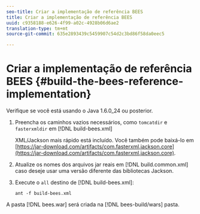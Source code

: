 ```yaml
---
seo-title: Criar a implementação de referência BEES
title: Criar a implementação de referência BEES
uuid: c9358188-e626-4f99-a02c-4928b06d6ae2
translation-type: tm+mt
source-git-commit: 635e2893439c5459907c54d2c3bd86f58da0eec5

---
```



# Criar a implementação de referência BEES {#build-the-bees-reference-implementation}

Verifique se você está usando o Java 1.6.0_24 ou posterior.
1. Preencha os caminhos vazios necessários, como `tomcatdir` e `fasterxmldir` em [!DNL build-bees.xml]

   XML/Jackson mais rápido está incluído. Você também pode baixá-lo em [https://jar-download.com/artifacts/com.fasterxml.jackson.core](https://jar-download.com/artifacts/com.fasterxml.jackson.core).
1. Atualize os nomes dos arquivos jar reais em [!DNL build.common.xml] caso deseje usar uma versão diferente das bibliotecas Jackson.
1. Execute o `all` destino de [!DNL build-bees.xml]:

   ```
   ant -f build-bees.xml
   ```

A pasta [!DNL bees.war] será criada na [!DNL bees-build/wars] pasta.